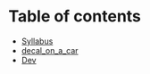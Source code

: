 # Table of contents

* [Syllabus](README.md)
* [decal\_on\_a\_car](<README (1).md>)
* [Dev](README\_DEV.md)
